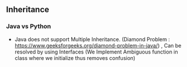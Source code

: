 ## Inheritance

### Java vs Python

- Java does not support Multiple Inheritance. (Diamond Problem : https://www.geeksforgeeks.org/diamond-problem-in-java/) , Can be resolved by using Interfaces (We Implement Ambiguous function in class where we initialize thus removes confusion)